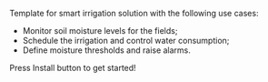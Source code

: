Template for smart irrigation solution with the following use cases:

* Monitor soil moisture levels for the fields;
* Schedule the irrigation and control water consumption;
* Define moisture thresholds and raise alarms.

Press Install button to get started!

